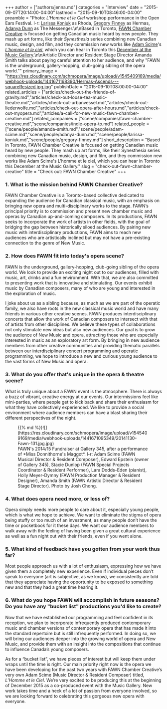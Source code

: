 +++
author = ["authors/jenna.md"]
categories = "Interview"
date = "2015-09-07T20:14:00-04:00"
lastmod = "2015-09-10T08:46:00-04:00"
preamble = "Photo: *L'Homme et le Ciel* workshop performance in the Open Ears Festival. l-r: [Larissa Koniuk](/scene/people/larissa-koniuk/) as Rhoda, [Gregory Finney](/scene/people/gregory-finney/) as Hermas, [Adanya Dunn](/scene/companies/adanya-dunn/) as The Messenger.\n\nBased in Toronto, [FAWN Chamber Creative](/scene/companies/fawn-chamber-creative/) is focused on getting Canadian music heard by new people. They mash up art forms, like their *Synesthesia* series combining new Canadian music, design, and film, and they commission new works like [Adam Scime](/scene/people/adam-scime/)'s [*L'homme et le ciel*](https://www.musicgallery.org/fawn-chamber-creative-lhomme-et-le-ciel/), which you can hear in Toronto this [December at the Music Gallery](https://www.musicgallery.org/fawn-chamber-creative-lhomme-et-le-ciel/).\n\nArtistic Director and Resident Stage Director Amanda Smith talks about paying careful attention to her audience, and why \"FAWN is the underground, gallery-hopping, club-going sibling of the opera world.\""
primary_image = "https://res.cloudinary.com/schmopera/image/upload/v1545409169/media/webhook-uploads/1441671168390/Hermas-Ascends---squareResized.jpg.jpg"
publishDate = "2015-09-10T08:00:00-04:00"
related_articles = ["articles/check-out-the-friends-of-gravity.md","articles/check-out-loose-tea-music-theatre.md","articles/check-out-urbanvessel.md","articles/check-out-liederwolfe.md","articles/check-out-opera-after-hours.md","articles/check-out-myopera.md","articles/a-call-for-new-music-fawn-chamber-creative.md"]
related_companies = ["scene/companies/fawn-chamber-creative.md","scene/companies/indie-opera-to.md"]
related_people = ["scene/people/amanda-smith.md","scene/people/adam-scime.md","scene/people/adanya-dunn.md","scene/people/larissa-koniuk.md","scene/people/gregory-finney.md"]
short_description = "Based in Toronto, FAWN Chamber Creative is focused on getting Canadian music heard by new people. They mash up art forms, like their Synesthesia series combining new Canadian music, design, and film, and they commission new works like Adam Scime&#039;s L&#039;homme et le ciel, which you can hear in Toronto this December at the Music Gallery."
slug = "check-out-fawn-chamber-creative"
title = "Check out: FAWN Chamber Creative"
+++

### 1. What is the mission behind FAWN Chamber Creative?

FAWN Chamber Creative is a Toronto-based collective dedicated to expanding the audience for Canadian classical music, with an emphasis on bringing new opera and multi-disciplinary works to the stage. FAWN’s principal priority is to commission and present new chamber music and operas by Canadian up-and-coming composers. In its productions, FAWN seeks to incorporate the work of artists in other fields, with the goal of bridging the gap between historically siloed audiences. By pairing new music with interdisciplinary productions, FAWN aims to reach new audiences who are artistically inclined but may not have a pre-existing connection to the genre of New Music. 

### 2. How does FAWN fit into today's opera scene?

FAWN is the underground, gallery-hopping, club-going sibling of the opera world. We look to provide an exciting night out to our audiences, filled with music, art, drinks and a fun environment. With that, we are also committed to presenting work that is innovative and stimulating. Our events exhibit music by Canadian composers, many of who are young and interested in the exploration of music.

I joke about us as a sibling because, as much as we are part of the operatic family, we also have roots in the new classical music world and have many friends in various other creative scenes. FAWN produces interdisciplinary concerts that allow the work of Canadian composers to intersect with that of artists from other disciplines. We believe these types of collaborations not only stimulate new ideas but also new audiences. Our goal is to grow the audience of New Music and opera, attracting those who are especially interested in music as an exploratory art form. By bringing in new audience members from other creative communities and providing thematic parallels between our interdisciplinary concert programming and operatic programming, we hope to introduce a new and curious young audience to the vast forms of New Music and opera.

### 3. What do you offer that's unique in the opera & theatre scene?

What is truly unique about a FAWN event is the atmosphere. There is always a buzz of vibrant, creative energy at our events. Our intermissions feel like mini-parties, where people get to kick back and share their enthusiasm for what they have collectively experienced. We like to provide a social environment where audience members can have a blast sharing their different perspectives of the night.

<figure data-type="image">{{% md %}}![](https://res.cloudinary.com/schmopera/image/upload/v1545409169/media/webhook-uploads/1441671095349/20141130-Fawn-131.jpg.jpg)
<figcaption> FAWN's 2014/15 Fundraiser at Gallery 345, after a performance of *Miss Donnithorne's Maggot*. l-r: Adam Scime (FAWN Musical Director & Resident Composer), Edward Epstein (owner of Gallery 345), Stacie Dunlop (FAWN Special Projects Coordinator & Resident Performer), Lara Dodds-Eden (pianist), Holly Meyer-Dymny (FAWN Production Manager & Resident Designer), Amanda Smith (FAWN Artistic Director & Resident Stage Director). Photo by Josh Chong.</figcaption>
</figure>

### 4. What does opera need more, or less of?

Opera simply needs more people to care about it, especially young people, which is what we hope to achieve. We want to eliminate the stigma of opera being stuffy or too much of an investment, as many people don’t have the time or pocketbook for it these days. We want our audience members to walk away with the feeling of having been given a great cultural experience as well as a fun night out with their friends, even if you went alone.

### 5. What kind of feedback have you gotten from your work thus far?

Most people approach us with a lot of enthusiasm, expressing how we have given them a completely new experience. Even if individual pieces don’t speak to everyone (art is subjective, as we know), we consistently are told that they appreciate having the opportunity to be exposed to something new and that they had a great time hearing it.

### 6. What do you hope FAWN will accomplish in future seasons? Do you have any "bucket list" productions you'd like to create?

Now that we have established our programming and feel confident in its reception, we plan to incorporate infrequently produced contemporary music and chamber versions of contemporary opera that has made it into the standard repertoire but is still infrequently performed. In doing so, we will bring our audiences deeper into the growing world of opera and New Music, and provide them with an insight into the compositions that continue to influence Canada’s young composers.

As for a “bucket list”, we have pieces of interest but will keep them under wraps until the time is right. Our main priority right now is the opera we have been developing for the past two years with FAWN Chamber Creative’s very own Adam Scime (Music Director & Resident Composer) titled, *L’Homme et le Ciel*. We’re very excited to be producing this at the beginning of December 2015 as a co-produced event with the Music Gallery. New work takes time and a heck of a lot of passion from everyone involved, so we are looking forward to celebrating this gorgeous new opera with everyone.

